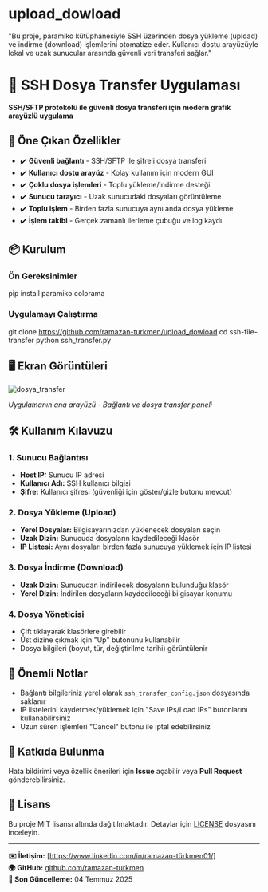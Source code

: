 # upload_dowload
"Bu proje, paramiko kütüphanesiyle SSH üzerinden dosya yükleme (upload) ve indirme (download) işlemlerini otomatize eder. Kullanıcı dostu arayüzüyle lokal ve uzak sunucular arasında güvenli veri transferi sağlar."

# 🚀 SSH Dosya Transfer Uygulaması

**SSH/SFTP protokolü ile güvenli dosya transferi için modern grafik arayüzlü uygulama**


## 🌟 Öne Çıkan Özellikler

- ✔️ **Güvenli bağlantı** - SSH/SFTP ile şifreli dosya transferi
- ✔️ **Kullanıcı dostu arayüz** - Kolay kullanım için modern GUI
- ✔️ **Çoklu dosya işlemleri** - Toplu yükleme/indirme desteği
- ✔️ **Sunucu tarayıcı** - Uzak sunucudaki dosyaları görüntüleme
- ✔️ **Toplu işlem** - Birden fazla sunucuya aynı anda dosya yükleme
- ✔️ **İşlem takibi** - Gerçek zamanlı ilerleme çubuğu ve log kaydı

## 📦 Kurulum

### Ön Gereksinimler
pip install paramiko colorama


### Uygulamayı Çalıştırma

git clone https://github.com/ramazan-turkmen/upload_dowload
cd ssh-file-transfer
python ssh_transfer.py


## 🖥️ Ekran Görüntüleri
![dosya_transfer](https://github.com/user-attachments/assets/576f4b46-4b5a-46b5-b934-a93d19d2d0c5)

*Uygulamanın ana arayüzü - Bağlantı ve dosya transfer paneli*

## 🛠️ Kullanım Kılavuzu

### 1. Sunucu Bağlantısı
- **Host IP:** Sunucu IP adresi
- **Kullanıcı Adı:** SSH kullanıcı bilgisi
- **Şifre:** Kullanıcı şifresi (güvenliği için göster/gizle butonu mevcut)

### 2. Dosya Yükleme (Upload)
- **Yerel Dosyalar:** Bilgisayarınızdan yüklenecek dosyaları seçin
- **Uzak Dizin:** Sunucuda dosyaların kaydedileceği klasör
- **IP Listesi:** Aynı dosyaları birden fazla sunucuya yüklemek için IP listesi

### 3. Dosya İndirme (Download)
- **Uzak Dizin:** Sunucudan indirilecek dosyaların bulunduğu klasör
- **Yerel Dizin:** İndirilen dosyaların kaydedileceği bilgisayar konumu

### 4. Dosya Yöneticisi
- Çift tıklayarak klasörlere girebilir
- Üst dizine çıkmak için "Up" butonunu kullanabilir
- Dosya bilgileri (boyut, tür, değiştirilme tarihi) görüntülenir

## 📝 Önemli Notlar

- Bağlantı bilgileriniz yerel olarak `ssh_transfer_config.json` dosyasında saklanır
- IP listelerini kaydetmek/yüklemek için "Save IPs/Load IPs" butonlarını kullanabilirsiniz
- Uzun süren işlemleri "Cancel" butonu ile iptal edebilirsiniz

## 🤝 Katkıda Bulunma

Hata bildirimi veya özellik önerileri için **Issue** açabilir veya **Pull Request** gönderebilirsiniz.

## 📜 Lisans

Bu proje MIT lisansı altında dağıtılmaktadır. Detaylar için [LICENSE](LICENSE) dosyasını inceleyin.

---

**✉️ İletişim:** [https://www.linkedin.com/in/ramazan-türkmen01/]  
**🌍 GitHub:** [github.com/ramazan-turkmen](https://github.com/ramazan-turkmen)  
**📅 Son Güncelleme:** 04 Temmuz 2025
